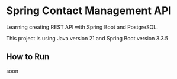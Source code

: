# Spring Contact Management API
Learning creating REST API with Spring Boot and PostgreSQL. 

This project is using Java version 21 and Spring Boot 
version 3.3.5

## How to Run

soon